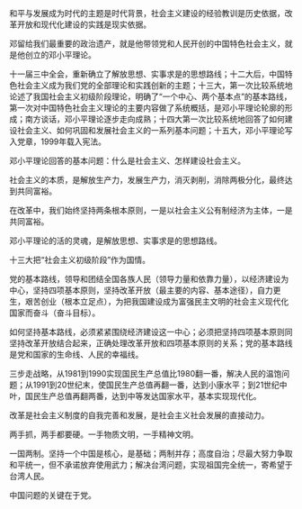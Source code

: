 和平与发展成为时代的主题是时代背景，社会主义建设的经验教训是历史依据，改革开放和现代化建设的实践是现实依据。 

邓留给我们最重要的政治遗产，就是他带领党和人民开创的中国特色社会主义，就是他创立的邓小平理论。 

十一届三中全会，重新确立了解放思想、实事求是的思想路线；十二大后，中国特色社会主义成为我们党的全部理论和实践创新的主题；十三大，第一次比较系统地论述了我国社会主义初级阶段理论，明确了“一个中心、两个基本点”的基本路线，第一次对中国特色社会主义理论的主要内容做了系统概括，是邓小平理论轮廓的形成；南方谈话，邓小平理论逐步走向成熟；十四大第一次比较系统地回答了如何建设社会主义、如何巩固和发展社会主义的一系列基本问题；十五大，邓小平理论写入党章，1999年载入宪法。 

邓小平理论回答的基本问题：什么是社会主义、怎样建设社会主义。 

社会主义的本质，是解放生产力，发展生产力，消灭剥削，消除两极分化，最终达到共同富裕。 

在改革中，我们始终坚持两条根本原则，一是以社会主义公有制经济为主体，一是共同富裕。 

邓小平理论的活的灵魂，是解放思想、实事求是的思想路线。 

十三大把“社会主义初级阶段”作为国情。 

党的基本路线，领导和团结全国各族人民（领导力量和依靠力量），以经济建设为中心，坚持四项基本原则，坚持改革开放（最主要的内容、基本途径），自力更生，艰苦创业（根本立足点），为把我国建设成为富强民主文明的社会主义现代化国家而奋斗（奋斗目标）。 

如何坚持基本路线，必须紧紧围绕经济建设这一中心；必须把坚持四项基本原则同坚持改革开放结合起来，正确处理改革开放和四项基本原则的关系；党的基本路线是党和国家的生命线、人民的幸福线。 

三步走战略，从1981到1990实现国民生产总值比1980翻一番，解决人民的温饱问题；从1991到20世纪末，使国民生产总值再翻一番，达到小康水平；到21世纪中叶，国民生产总值再翻两番，达到中等发达国家水平，基本实现现代化。 

改革是社会主义制度的自我完善和发展，是社会主义社会发展的直接动力。 

两手抓，两手都要硬。一手物质文明，一手精神文明。 

一国两制。坚持一个中国是核心，是基础；两制并存；高度自治；尽最大努力争取和平统一，但不承诺放弃使用武力；解决台湾问题，实现祖国完全统一，寄希望于台湾人民。 

中国问题的关键在于党。 